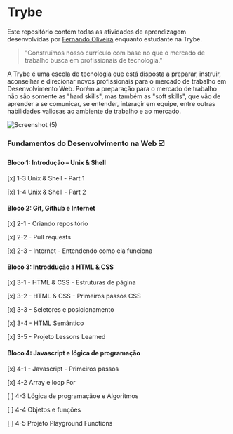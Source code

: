﻿# Trybe

Este repositório contém todas as atividades de aprendizagem desenvolvidas por [Fernando Oliveira](https://www.linkedin.com/in/fernando1806) enquanto estudante na Trybe.

>"Construímos nosso currículo com base no que o mercado de trabalho busca em profissionais de tecnologia."


A Trybe é uma escola de tecnologia que está disposta a preparar, instruir, aconselhar e direcionar novos profissionais para o mercado de trabalho em Desenvolvimento Web. Porém a preparação para o mercado de trabalho não são somente as "hard skills", mas também as "soft skills", que vão de aprender a se comunicar, se entender, interagir em equipe, entre outras habilidades valiosas ao ambiente de trabalho e ao mercado.

![Screenshot (5)](https://user-images.githubusercontent.com/104437536/166400342-4d7af304-4d84-4baa-975a-28829f09ce91.png)

### Fundamentos do Desenvolvimento na Web :ballot_box_with_check:

#### Bloco 1: Introdução – Unix & Shell

[x] 1-3 Unix & Shell - Part 1

[x] 1-4 Unix & Shell - Part 2

#### Bloco 2: Git, Github e Internet

[x] 2-1 - Criando repositório

[x] 2-2 - Pull requests

[x] 2-3 - Internet - Entendendo como ela funciona

#### Bloco 3: Introddução a HTML & CSS

[x] 3-1 - HTML & CSS - Estruturas de página

[x] 3-2 - HTML & CSS - Primeiros passos CSS

[x] 3-3 - Seletores e posicionamento

[x] 3-4 - HTML Semântico

[x] 3-5 - Projeto Lessons Learned

#### Bloco 4: Javascript e lógica de programação

[x] 4-1 - Javascript - Primeiros passos

[x] 4-2 Array e loop For

[ ] 4-3 Lógica de programaçãoe e Algoritmos

[ ] 4-4 Objetos e funções

[ ] 4-5 Projeto Playground Functions


